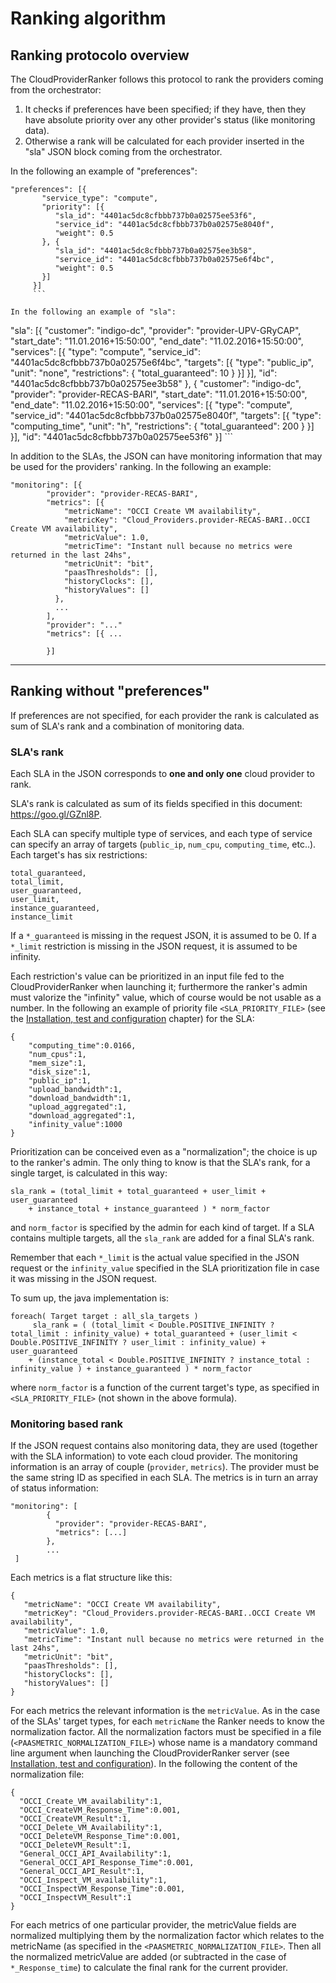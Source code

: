 # Ranking algorithm
## Ranking protocolo overview
The CloudProviderRanker follows this protocol to rank the providers coming from the orchestrator:
1. It checks if preferences have been specified; if they have, then they have absolute priority over any other provider's status (like monitoring data). 
2. Otherwise a rank will be calculated for each provider inserted in the "sla" JSON block coming from the orchestrator.

In the following an example of "preferences":

```
"preferences": [{
       "service_type": "compute",
       "priority": [{
          "sla_id": "4401ac5dc8cfbbb737b0a02575ee53f6",
          "service_id": "4401ac5dc8cfbbb737b0a02575e8040f",
          "weight": 0.5
       }, {
          "sla_id": "4401ac5dc8cfbbb737b0a02575ee3b58",
          "service_id": "4401ac5dc8cfbbb737b0a02575e6f4bc",
          "weight": 0.5
       }]
     }]
     ```
    
In the following an example of "sla":
```
"sla": [{
		"customer": "indigo-dc",
		"provider": "provider-UPV-GRyCAP",
		"start_date": "11.01.2016+15:50:00",
		"end_date": "11.02.2016+15:50:00",
		"services": [{
			"type": "compute",
			"service_id": "4401ac5dc8cfbbb737b0a02575e6f4bc",
			"targets": [{
				"type": "public_ip",
				"unit": "none",
				"restrictions": {
					"total_guaranteed": 10
				}
			}]
		}],
		"id": "4401ac5dc8cfbbb737b0a02575ee3b58"
	}, {
		"customer": "indigo-dc",
		"provider": "provider-RECAS-BARI",
		"start_date": "11.01.2016+15:50:00",
		"end_date": "11.02.2016+15:50:00",
		"services": [{
			"type": "compute",
			"service_id": "4401ac5dc8cfbbb737b0a02575e8040f",
			"targets": [{
				"type": "computing_time",
				"unit": "h",
				"restrictions": {
					"total_guaranteed": 200
				}
			}]
		}],
		"id": "4401ac5dc8cfbbb737b0a02575ee53f6"
	}]
    ```
    
In addition to the SLAs, the JSON can have monitoring information that may be used for the providers' ranking. In the following an example:

```
"monitoring": [{
		"provider": "provider-RECAS-BARI",
		"metrics": [{
			"metricName": "OCCI Create VM availability",
			"metricKey": "Cloud_Providers.provider-RECAS-BARI..OCCI Create VM availability",
			"metricValue": 1.0,
			"metricTime": "Instant null because no metrics were returned in the last 24hs",
			"metricUnit": "bit",
			"paasThresholds": [],
			"historyClocks": [],
			"historyValues": []
		  },
          ...
        ],
        "provider": "..."
        "metrics": [{ ...
        
        }]
```   

---

## Ranking without "preferences"
If preferences are not specified, for each provider the rank is calculated as sum of SLA's rank and a combination of monitoring data.

### SLA's rank
Each SLA in the JSON corresponds to **one and only one** cloud provider to rank.

SLA's rank is calculated as sum of its fields specified in this document: https://goo.gl/GZnl8P.

Each SLA can specify multiple type of services, and each type of service can specify an array of targets (```public_ip```, ```num_cpu```, ```computing_time```, etc..). Each target's has six restrictions:

```
total_guaranteed,
total_limit,
user_guaranteed,
user_limit,
instance_guaranteed,
instance_limit
```

If a ```*_guaranteed``` is missing in the request JSON, it is assumed to be 0. If a ```*_limit``` restriction is missing in the JSON request, it is assumed to be infinity.

Each restriction's value can be prioritized in an input file fed to the CloudProviderRanker when launching it; furthermore the ranker's admin must valorize the "infinity" value, which of course would be not usable as a number. In the following an example of priority file ```<SLA_PRIORITY_FILE>``` (see the [Installation, test and configuration](chapter1.md) chapter) for the SLA:

```
{
    "computing_time":0.0166,
    "num_cpus":1,
    "mem_size":1,
    "disk_size":1,
    "public_ip":1,
    "upload_bandwidth":1,
    "download_bandwidth":1,
    "upload_aggregated":1,
    "download_aggregated":1,
    "infinity_value":1000
}
```

Prioritization can be conceived even as a "normalization"; the choice is up to the ranker's admin. 
The only thing to know is that the SLA's rank, for a single target, is calculated in this way:

    sla_rank = (total_limit + total_guaranteed + user_limit + user_guaranteed
        + instance_total + instance_guaranteed ) * norm_factor
        
and ```norm_factor``` is specified by the admin for each kind of target. If a SLA contains multiple targets, all the ```sla_rank``` are added for a final SLA's rank.

Remember that each ```*_limit``` is the actual value specified in the JSON request or the ```infinity_value``` specified in the SLA prioritization file in case it was missing in the JSON request.

To sum up, the java implementation is:

    foreach( Target target : all_sla_targets )
         sla_rank = ( (total_limit < Double.POSITIVE_INFINITY ? total_limit : infinity_value) + total_guaranteed + (user_limit < Double.POSITIVE_INFINITY ? user_limit : infinity_value) + user_guaranteed
        + (instance_total < Double.POSITIVE_INFINITY ? instance_total : infinity_value ) + instance_guaranteed ) * norm_factor
        
where ```norm_factor``` is a function of the current target's type, as specified in ```<SLA_PRIORITY_FILE>``` (not shown  in the above formula).
        
### Monitoring based rank
If the JSON request contains also monitoring data, they are used (together with the SLA information) to vote each cloud provider.
The monitoring information is an array of couple (```provider```, ```metrics```). The provider must be the same string ID as specified in each SLA. The metrics is in turn an array of status information:
```
"monitoring": [
        {
          "provider": "provider-RECAS-BARI",
          "metrics": [...] 
        },
        ...
 ]
 ```
Each metrics is a flat structure like this:
```
{
   "metricName": "OCCI Create VM availability",
   "metricKey": "Cloud_Providers.provider-RECAS-BARI..OCCI Create VM availability",
   "metricValue": 1.0,
   "metricTime": "Instant null because no metrics were returned in the last 24hs",
   "metricUnit": "bit",
   "paasThresholds": [],
   "historyClocks": [],
   "historyValues": []
}
```
For each metrics the relevant information is the ```metricValue```. As in the case of the SLAs' target types, for each ```metricName``` the Ranker needs to know the normalization factor. All the normalization factors must be specified in a file (```<PAASMETRIC_NORMALIZATION_FILE>```) whose name is a mandatory command line argument when launching the CloudProviderRanker server (see [Installation, test and configuration](chapter1.md)).
In the following the content of the normalization file:
```
{
  "OCCI_Create_VM_availability":1,
  "OCCI_CreateVM_Response_Time":0.001,
  "OCCI_CreateVM_Result":1,
  "OCCI_Delete_VM_Availability":1,
  "OCCI_DeleteVM_Response_Time":0.001,
  "OCCI_DeleteVM_Result":1,
  "General_OCCI_API_Availability":1,
  "General_OCCI_API_Response_Time":0.001,
  "General_OCCI_API_Result":1,
  "OCCI_Inspect_VM_availability":1,
  "OCCI_InspectVM_Response_Time":0.001,
  "OCCI_InspectVM_Result":1
}
```

For each metrics of one particular provider, the metricValue fields are normalized  multiplying them by the normalization factor which relates to the metricName (as specified in the ```<PAASMETRIC_NORMALIZATION_FILE>```. Then all the normalized metricValue are added (or subtracted in the case of ```*_Response_time```) to calculate the final rank for the current provider.




